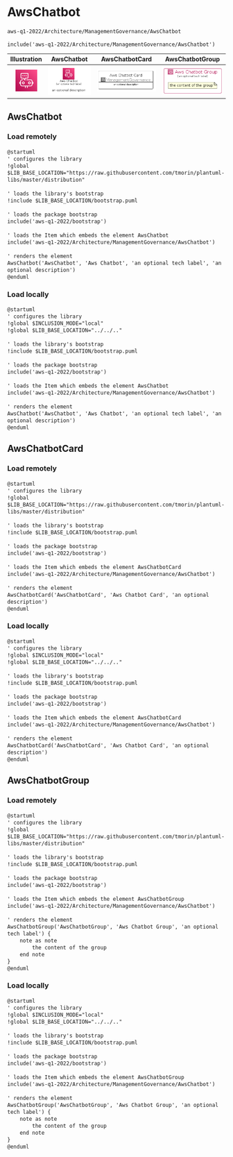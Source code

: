 # AwsChatbot


```text
aws-q1-2022/Architecture/ManagementGovernance/AwsChatbot
```

```text
include('aws-q1-2022/Architecture/ManagementGovernance/AwsChatbot')
```



| Illustration | AwsChatbot | AwsChatbotCard | AwsChatbotGroup |
| :---: | :---: | :---: | :---: |
| ![illustration for Illustration](../../../aws-q1-2022/Architecture/ManagementGovernance/AwsChatbot.png) | ![illustration for AwsChatbot](../../../aws-q1-2022/Architecture/ManagementGovernance/AwsChatbot.Local.png) | ![illustration for AwsChatbotCard](../../../aws-q1-2022/Architecture/ManagementGovernance/AwsChatbotCard.Local.png) | ![illustration for AwsChatbotGroup](../../../aws-q1-2022/Architecture/ManagementGovernance/AwsChatbotGroup.Local.png) |




## AwsChatbot

### Load remotely
```plantuml
@startuml
' configures the library
!global $LIB_BASE_LOCATION="https://raw.githubusercontent.com/tmorin/plantuml-libs/master/distribution"

' loads the library's bootstrap
!include $LIB_BASE_LOCATION/bootstrap.puml

' loads the package bootstrap
include('aws-q1-2022/bootstrap')

' loads the Item which embeds the element AwsChatbot
include('aws-q1-2022/Architecture/ManagementGovernance/AwsChatbot')

' renders the element
AwsChatbot('AwsChatbot', 'Aws Chatbot', 'an optional tech label', 'an optional description')
@enduml
```

### Load locally
```plantuml
@startuml
' configures the library
!global $INCLUSION_MODE="local"
!global $LIB_BASE_LOCATION="../../.."

' loads the library's bootstrap
!include $LIB_BASE_LOCATION/bootstrap.puml

' loads the package bootstrap
include('aws-q1-2022/bootstrap')

' loads the Item which embeds the element AwsChatbot
include('aws-q1-2022/Architecture/ManagementGovernance/AwsChatbot')

' renders the element
AwsChatbot('AwsChatbot', 'Aws Chatbot', 'an optional tech label', 'an optional description')
@enduml
```

## AwsChatbotCard

### Load remotely
```plantuml
@startuml
' configures the library
!global $LIB_BASE_LOCATION="https://raw.githubusercontent.com/tmorin/plantuml-libs/master/distribution"

' loads the library's bootstrap
!include $LIB_BASE_LOCATION/bootstrap.puml

' loads the package bootstrap
include('aws-q1-2022/bootstrap')

' loads the Item which embeds the element AwsChatbotCard
include('aws-q1-2022/Architecture/ManagementGovernance/AwsChatbot')

' renders the element
AwsChatbotCard('AwsChatbotCard', 'Aws Chatbot Card', 'an optional description')
@enduml
```

### Load locally
```plantuml
@startuml
' configures the library
!global $INCLUSION_MODE="local"
!global $LIB_BASE_LOCATION="../../.."

' loads the library's bootstrap
!include $LIB_BASE_LOCATION/bootstrap.puml

' loads the package bootstrap
include('aws-q1-2022/bootstrap')

' loads the Item which embeds the element AwsChatbotCard
include('aws-q1-2022/Architecture/ManagementGovernance/AwsChatbot')

' renders the element
AwsChatbotCard('AwsChatbotCard', 'Aws Chatbot Card', 'an optional description')
@enduml
```

## AwsChatbotGroup

### Load remotely
```plantuml
@startuml
' configures the library
!global $LIB_BASE_LOCATION="https://raw.githubusercontent.com/tmorin/plantuml-libs/master/distribution"

' loads the library's bootstrap
!include $LIB_BASE_LOCATION/bootstrap.puml

' loads the package bootstrap
include('aws-q1-2022/bootstrap')

' loads the Item which embeds the element AwsChatbotGroup
include('aws-q1-2022/Architecture/ManagementGovernance/AwsChatbot')

' renders the element
AwsChatbotGroup('AwsChatbotGroup', 'Aws Chatbot Group', 'an optional tech label') {
    note as note
        the content of the group
    end note
}
@enduml
```

### Load locally
```plantuml
@startuml
' configures the library
!global $INCLUSION_MODE="local"
!global $LIB_BASE_LOCATION="../../.."

' loads the library's bootstrap
!include $LIB_BASE_LOCATION/bootstrap.puml

' loads the package bootstrap
include('aws-q1-2022/bootstrap')

' loads the Item which embeds the element AwsChatbotGroup
include('aws-q1-2022/Architecture/ManagementGovernance/AwsChatbot')

' renders the element
AwsChatbotGroup('AwsChatbotGroup', 'Aws Chatbot Group', 'an optional tech label') {
    note as note
        the content of the group
    end note
}
@enduml
```

